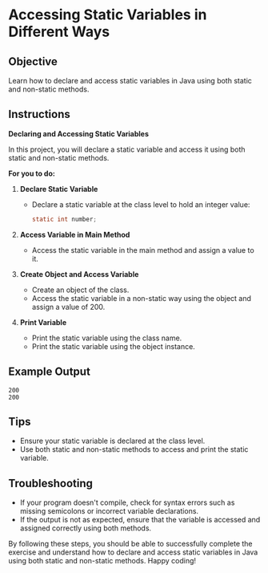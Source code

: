 # Accessing Static Variables in Different Ways

## Objective
Learn how to declare and access static variables in Java using both static and non-static methods.

## Instructions

**Declaring and Accessing Static Variables**

In this project, you will declare a static variable and access it using both static and non-static methods.

**For you to do:**

1. **Declare Static Variable**
    - Declare a static variable at the class level to hold an integer value:
      ```java
      static int number;
      ```

2. **Access Variable in Main Method**
    - Access the static variable in the main method and assign a value to it.

3. **Create Object and Access Variable**
    - Create an object of the class.
    - Access the static variable in a non-static way using the object and assign a value of 200.

4. **Print Variable**
    - Print the static variable using the class name.
    - Print the static variable using the object instance.

## Example Output
```
200
200
```

## Tips
- Ensure your static variable is declared at the class level.
- Use both static and non-static methods to access and print the static variable.

## Troubleshooting
- If your program doesn't compile, check for syntax errors such as missing semicolons or incorrect variable declarations.
- If the output is not as expected, ensure that the variable is accessed and assigned correctly using both methods.

By following these steps, you should be able to successfully complete the exercise and understand how to declare and access static variables in Java using both static and non-static methods. Happy coding!
